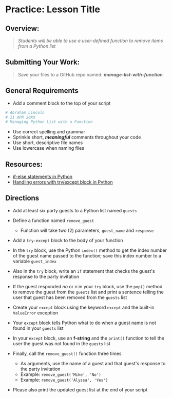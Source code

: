 ﻿# Practice: Lesson Title

## Overview:

> *Students will be able to use a user-defined function to remove items from a Python list*

## Submitting Your Work:

> Save your files to a GitHub repo named: ***manage-list-with-function***

## General Requirements

- Add a comment block to the top of your script

```python
# Abraham Lincoln
# 21 APR 20XX
# Managing Python List with a Function
```

- Use correct spelling and grammar
- Sprinkle short, ***meaningful*** comments throughout your code
- Use short, descriptive file names
- Use lowercase when naming files

## Resources:

- [if-else statements in Python](https://www.programiz.com/python-programming/if-elif-else)
- [Handling errors with try/except block in Python](https://www.w3schools.com/python/python_try_except.asp)

## Directions

- Add at least six party guests to a Python list named `guests`   

- Define a function named `remove_guest`   

    - Function will take two (2) parameters, `guest_name` and `response`   

- Add a `try-except` block to the body of your function   

- In the `try` block, use the Python `index()` method to get the index number of the guest name passed to the function; save this index number to a variable `guest_index`   

- Also in the `try` block, write an `if` statement that checks the guest's response to the party invitation
- If the guest responded *no* or *n* in your `try` block, use the `pop()` method to remove the guest from the `guests` list and print a sentence telling the user that guest has been removed from the `guests` list
- Create your `except` block using the keyword `except` and the built-in `ValueError` exception
- Your `except` block tells Python what to do when a guest name is not found in your `guests` list
- In your `except` block, use an **f-string** and the `print()` function to tell the user the guest was not found in the `guests` list
- Finally, call the `remove_guest()` function three times
    - As arguments, use the name of a guest and that guest's response to the party invitation
    - Example: `remove_guest('Mike', 'No')`
    - Example: `remove_guest('Alyssa', 'Yes')`
- Please also print the updated guest list at the end of your script
